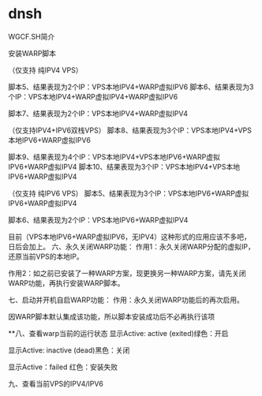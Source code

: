 # dnsh
WGCF.SH简介

安装WARP脚本

（仅支持 纯IPV4 VPS）

脚本5、结果表现为2个IP：VPS本地IPV4+WARP虚拟IPV6
脚本6、结果表现为3个IP：VPS本地IPV4+WARP虚拟IPV4+WARP虚拟IPV6

脚本7、结果表现为2个IP：VPS本地IPV4+WARP虚拟IPV4

（仅支持IPV4+IPV6双栈VPS）
脚本8、结果表现为3个IP：VPS本地IPV4+VPS本地IPV6+WARP虚拟IPV6

脚本9、结果表现为4个IP：VPS本地IPV4+VPS本地IPV6+WARP虚拟IPV6+WARP虚拟IPV4
脚本10、结果表现为3个IP：VPS本地IPV4+VPS本地IPV6+WARP虚拟IPV4

（仅支持 纯IPV6 VPS）
脚本5、结果表现为3个IP：VPS本地IPV6+WARP虚拟IPV6+WARP虚拟IPV4

脚本6、结果表现为2个IP：VPS本地IPV6+WARP虚拟IPV4

目前（VPS本地IPV6+WARP虚拟IPV6，无IPV4）这种形式的应用应该不多吧，日后会加上。
六、永久关闭WARP功能：
作用1：永久关闭WARP分配的虚拟IP，还原当前VPS的本地IP。

作用2：如之前已安装了一种WARP方案，现更换另一种WARP方案，请先关闭WARP功能，再执行安装WARP脚本。

七、启动并开机自启WARP功能：
作用：永久关闭WARP功能后的再次启用。

因WARP脚本默认集成该功能，所以脚本安装成功后不必再执行该项

**八、查看warp当前的运行状态
显示Active: active (exited)绿色：开启

显示Active: inactive (dead)黑色：关闭

显示Active：failed 红色：安装失败

九、查看当前VPS的IPV4/IPV6
